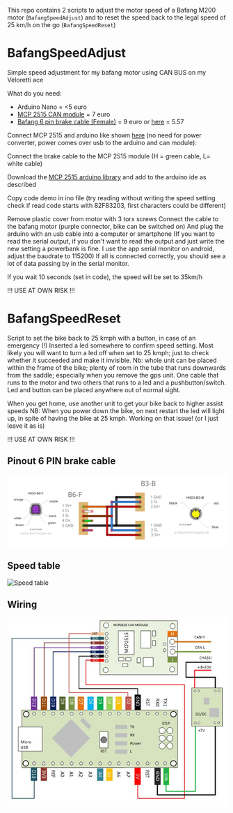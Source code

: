This repo contains 2 scripts to adjust the motor speed of a Bafang M200 motor (`BafangSpeedAdjust`) and to reset the speed back to the legal speed of 25 km/h on the go (`BafangSpeedReset`)

# BafangSpeedAdjust

Simple speed adjustment for my bafang motor using CAN BUS on my Veloretti ace

What do you need:

- Arduino Nano = <5 euro
- [MCP 2515 CAN module](https://www.amazon.nl/gp/product/B07MY2D7TW/) = 7 euro
- [Bafang 6 pin brake cable (Female)](https://www.aliexpress.com/item/1005004128109927.html) = 9 euro or [here](https://a.aliexpress.com/_EIiGmyn) = 5.57

Connect MCP 2515 and arduino like shown [here](https://github.com/autowp/arduino-mcp2515) (no need for power converter, power comes over usb to the arduino and can module):

Connect the brake cable to the MCP 2515 module (H = green cable, L= white cable)

Download the [MCP 2515 arduino library](https://github.com/autowp/arduino-mcp2515) and add to the arduino ide as described

Copy code demo in ino file (try reading without writing the speed setting check if read code starts with 82F83203, first characters could be different)

Remove plastic cover from motor with 3 torx screws
Connect the cable to the bafang motor (purple connector, bike can be switched on)
And plug the arduino with an usb cable into a computer or smartphone (If you want to read the serial output, if you don't want to read the output and just write the new setting a powerbank is fine. I use the app serial monitor on android, adjust the baudrate to 115200)
If all is connected correctly, you should see a lot of data passing by in the serial monitor.

If you wait 10 seconds (set in code), the speed will be set to 35km/h

!!! USE AT OWN RISK !!!


# BafangSpeedReset

Script to set the bike back to 25 kmph with a button, in case of an emergency (!)
Inserted a led somewhere to confirm speed setting.
Most likely you will want to turn a led off when set to 25 kmph; just to check whether it succeeded and make it invisible.
Nb: whole unit can be placed within the frame of the bike; plenty of room in the tube that runs downwards from the saddle; especially when you remove the gps unit.
One cable that runs to the motor and two others that runs to a led and a pushbutton/switch.
Led and button can be placed anywhere out of normal sight.

When you get home, use another unit to get your bike back to higher assist speeds
NB: When you power down the bike, on next restart the led will light up, in spite of having the bike at 25 kmph. Working on that issue! (or I just leave it as is)

!!! USE AT OWN RISK !!!


## Pinout 6 PIN brake cable

![Pinout 6 PIN brake cable](pinout_m200_cable.png)

## Speed table

![Speed table](speedchart.jpg)

## Wiring

![Wiring](wiring.png)